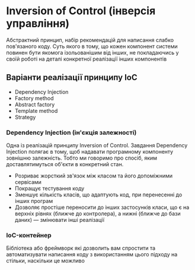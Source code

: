 # Inversion of Control (інверсія управління)

Абстрактний принцип, набір рекомендацій для написання слабко пов'язаного коду. Суть якого в тому, що кожен компонент системи повинен бути якомога ізольованішим від інших, не покладаючись у своїй роботі на деталі конкретної реалізації інших компонентів

## Варіанти реалізації принципу IoC

-   Dependency Injection
-   Factory method
-   Abstract factory
-   Template method
-   Strategy

### Dependency Injection (ін'єкція залежності)

Одна із реалізацій принципу Inversion of Control. Завдання Dependency Injection полягає в тому, щоб надавати програмному компоненту зовнішню залежність. Тобто ми говоримо про спосіб, яким доставлятимуться об'єкти в конкретний стан.

-   Розриває жорсткий зв'язок між класом та його допоміжними сервісами
-   Покращує тестування коду
-   Зменшує кількість класів, що адаптують код, при перенесенні до інших програм
-   Дозволяє простіше переносити до інших застосунків класи, що є на верхніх рівнях (ближче до контролера), а нижні (ближче до бази даних) — змінювати інші реалізації

### IoC-контейнер

Бібліотека або фреймворк які дозволить вам спростити та автоматизувати написання коду з використанням цього підходу на стільки, наскільки це можливо
